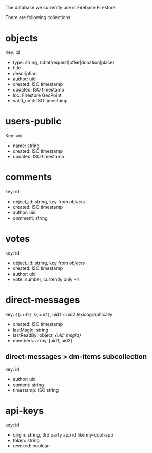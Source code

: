 The database we currently use is Firebase Firestore.

There are following collections:

# objects
Key: id
- type: string, (chat|request|offer|donation|place)
- title
- description
- author: uid
- created: ISO timestamp
- updated: ISO timestamp
- loc: Firestore GeoPoint
- valid_until: ISO timestamp

# users-public
Key: uid
- name: string
- created: ISO timestamp
- updated: ISO timestamp

# comments
key: id
- object_id: string, key from _objects_
- created: ISO timestamp
- author: uid
- comment: string

# votes
key: id
- object_id: string, key from _objects_
- created: ISO timestamp
- author: uid
- vote: number, currently only +1

# direct-messages
key: `${uid1}_${uid2}`, uid1 < uid2 lexicographically
- created: ISO timestamp
- lastMsgId: string
- lastReadBy: object, _{uid: msgId}_
- members: array<string>, [uid1, uid2]

## direct-messages > dm-items subcollection
key: id
- author: uid
- content: string
- timestamp: ISO string

# api-keys
key: id
- origin: string, 3rd party app id like my-cool-app
- token: string
- revoked: boolean
